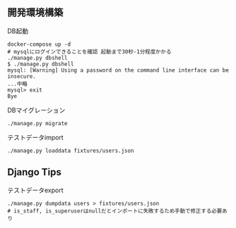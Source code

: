 ## 開発環境構築

DB起動

```
docker-compose up -d
# mysqlにログインできることを確認 起動まで30秒-1分程度かかる
./manage.py dbshell
$ ./manage.py dbshell
mysql: [Warning] Using a password on the command line interface can be insecure.
...中略
mysql> exit
Bye
```

DBマイグレーション
```
./manage.py migrate
```

テストデータimport
```
./manage.py loaddata fixtures/users.json
```

## Django Tips

テストデータexport
```
./manage.py dumpdata users > fixtures/users.json
# is_staff, is_superuserはnullだとインポートに失敗するため手動で修正する必要あり
```
